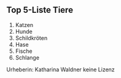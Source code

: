 ## Top 5-Liste Tiere
1. Katzen
2. Hunde
3. Schildkröten
4. Hase
5. Fische
6. Schlange

Urheberin: Katharina Waldner
keine Lizenz
